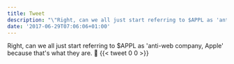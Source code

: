 ```yaml
---
title: Tweet
description: "\"Right, can we all just start referring to $APPL as 'anti-web company, Apple' because that's what they are. \U0001F34E\""
date: '2017-06-29T07:06:06+01:00'
---
```

Right, can we all just start referring to $APPL as 'anti-web company, Apple' because that's what they are. 🍎
      {{< tweet 0 0 >}}
    
